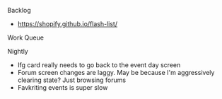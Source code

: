 Backlog
* https://shopify.github.io/flash-list/

Work Queue

Nightly
* lfg card really needs to go back to the event day screen
* Forum screen changes are laggy. May be because I'm aggressively clearing state? Just browsing forums
* Favkriting events is super slow
